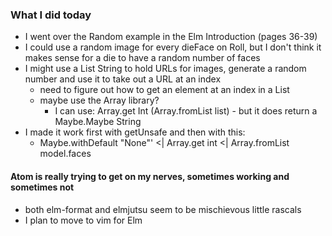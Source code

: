 ### What I did today
- I went over the Random example in the Elm Introduction (pages 36-39)
- I could use a random image for every dieFace on Roll, but I don't think it makes sense for a die to have a random number of faces
- I might use a List String to hold URLs for images, generate a random number and use it to take out a URL at an index
  - need to figure out how to get an element at an index in a List
  - maybe use the Array library?
    - I can use: Array.get Int (Array.fromList list) - but it does return a Maybe.Maybe String
- I made it work first with getUnsafe and then with this:
  - Maybe.withDefault "None"' <| Array.get int <| Array.fromList model.faces

#### Atom is really trying to get on my nerves, sometimes working and sometimes not
- both elm-format and elmjutsu seem to be mischievous little rascals
- I plan to move to vim for Elm
